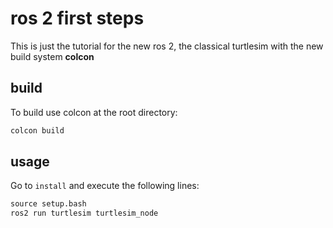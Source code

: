 # ros 2 first steps
This is just the tutorial for the new ros 2, the classical turtlesim with the new build system **colcon**

## build
To build use colcon at the root directory:
```python
colcon build
```

## usage
Go to `install` and execute the following lines:
```python
source setup.bash
ros2 run turtlesim turtlesim_node
```

